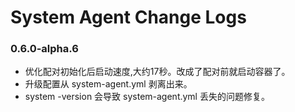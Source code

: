 <!--
 * @Author: wenchao
 * @Date: 2021-12-03 08:54:59
 * @LastEditors: wenchao
 * @LastEditTime: 2021-12-03 11:12:07
 * @Description: 
-->
# System Agent Change Logs

### 0.6.0-alpha.6

- 优化配对初始化后启动速度,大约17秒。改成了配对前就启动容器了。
- 升级配置从 system-agent.yml 剥离出来。
- system -version 会导致 system-agent.yml 丢失的问题修复。

